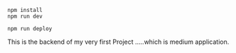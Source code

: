 ```
npm install
npm run dev
```

```
npm run deploy
```
This is the backend of my very first Project .....which is medium application.